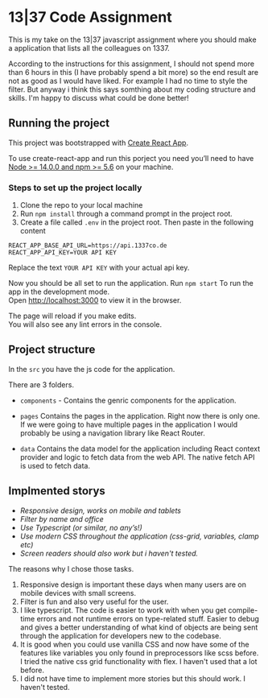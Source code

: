 # 13|37 Code Assignment

This is my take on the 13|37 javascript assignment where you should make a application that lists all the colleagues on 1337.

According to the instructions for this assignment, I should not spend more than 6 hours in this (I have probably spend a bit more) so the end result are not as good as I would have liked. For example I had no time to style the filter. But anyway i think this says somthing about my coding structure and skills. I'm happy to discuss what could be done better!

## Running the project

This project was bootstrapped with [Create React App](https://github.com/facebook/create-react-app).

To use create-react-app and run this porject you need you’ll need to have [Node >= 14.0.0 and npm >= 5.6](https://nodejs.org/en/) on your machine.

### Steps to set up the project locally
1. Clone the repo to your local machine
2. Run `npm install` through a command prompt in the project root.
3. Create a file called `.env` in the project root.
Then paste in the following content
```
REACT_APP_BASE_API_URL=https://api.1337co.de
REACT_APP_API_KEY=YOUR API KEY
```
Replace the text `YOUR API KEY` with your actual api key.

Now you should be all set to run the application. Run `npm start` To run the app in the development mode.\
Open [http://localhost:3000](http://localhost:3000) to view it in the browser.

The page will reload if you make edits.\
You will also see any lint errors in the console.

## Project structure

In the `src` you have the js code for the application.

There are 3 folders.
- `components` - Contains the genric components for the application.

- `pages` Contains the pages in the application. Right now there is only one. If we were going to have multiple pages in the application I would probably be using a navigation library like React Router.

- `data` Contains the data model for the application including React context provider and logic to fetch data from the web API. The native fetch API is used to fetch data.

## Implmented storys

-  *Responsive design, works on mobile and tablets* 
-  *Filter by name and office*
-  *Use Typescript (or similar, no any’s!)*
-  *Use modern CSS throughout the application (css-grid, variables, clamp etc)*
- *Screen readers should also work but i haven't tested.*

The reasons why I chose those tasks.
1. Responsive design is important these days when many users are on mobile devices with small screens.
2. Filter is fun and also very useful for the user.
3. I like typescript. The code is easier to work with when you get compile-time errors and not runtime errors on type-related stuff. Easier to debug and gives a better understanding of what kind of objects are being sent through the application for developers new to the codebase.
4. It is good when you could use vanilla CSS and now have some of the features like variables you only found in preprocessors like scss before. I tried the native css grid functionality with flex. I haven't used that a lot before.
5. I did not have time to implement more stories but this should work. I haven't tested.

